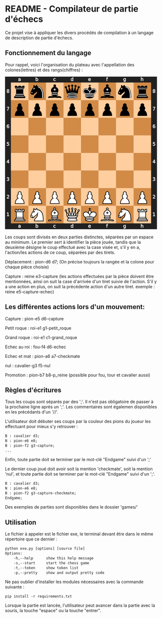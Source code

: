 # README - Compilateur de partie d'échecs

Ce projet vise à appliquer les divers procédés de compilation à un langage de description de partie d'échecs.

## Fonctionnement du langage


Pour rappel, voici l'organisation du plateau avec l'appellation des colones(lettres) et des rangs(chiffres) : 

![alt text](chess_board.png)

Les coups sont divisés en deux parties distinctes, séparées par un espace au minimum.
Le premier sert à identifier la pièce jouée, tandis que la deuxième désigne le coup effectué avec la case visée et, s'il y en a, l'action/les actions de ce coup, séparées par des tirets.

Déplacement : pion-d6 d7; (On précise toujours la rangée et la colone pour chaque pièce choisie)

Capture  : reine e3-capture (les actions effectuées par la pièce doivent être mentionnées, ainsi on suit la case d'arrivée d'un tiret suivie de l'action. S'il y a une action en plus, on suit la précédente action d'un autre tiret. exemple : reine e5-capture-echec)

## Les différentes actions lors d'un mouvement:

Capture            : pion-e5 d6-capture

Petit roque        : roi-e1 g1-petit_roque 

Grand roque        : roi-e1 c1-grand_roque

Echec au roi       : fou-f4 d6-echec

Echec et mat       : pion-a6 a7-checkmate

nul                : cavalier-g3 f5-nul

Promotion          : pion-b7 b8-p_reine (possible pour fou, tour et cavalier aussi)

## Règles d'écritures

Tous les coups sont séparés par des ';'. Il n'est pas obligatoire de passer à la prochaine ligne après un ';'. Les commentaires sont égalemen disponibles en les précédants d'un '//'.

L'utilisateur doit débuter ses coups par la couleur des pions du joueur les effectuant pour mieux s'y retrouver :
```
B : cavalier d3;
N : pion-e6 e8;
B : pion-f2 g3-capture;
...
```
Enfin, toute partie doit se terminer par le mot-clé "Endgame" suivi d'un ';'

Le dernier coup joué doit avoir soit la mention 'checkmate', soit la mention 'nul', et toute partie doit se terminer par le mot-clé "Endgame" suivi d'un ';'.
```
B : cavalier d3;
N : pion-e6 e8;
B : pion-f2 g3-capture-checkmate;
Endgame;
```
Des exemples de parties sont disponibles dans le dossier 'games/'

## Utilisation
Le fichier à appeler est le fichier exe, le terminal devant être dans le même répertoire que ce dernier :
```
python exe.py [options] [source file]
Options:
    -h,--help      show this help message
    -s,--start     start the chess game
    -t,--token     show token list
    -p,--pretty    show and output pretty code
```

Ne pas oublier d'installer les modules nécessaires avec la commande suivante :
```
pip install -r requirements.txt
```
Lorsque la partie est lancée, l'utilisateur peut avancer dans la partie avec la souris, la touche "espace" ou la touche "entrer".
